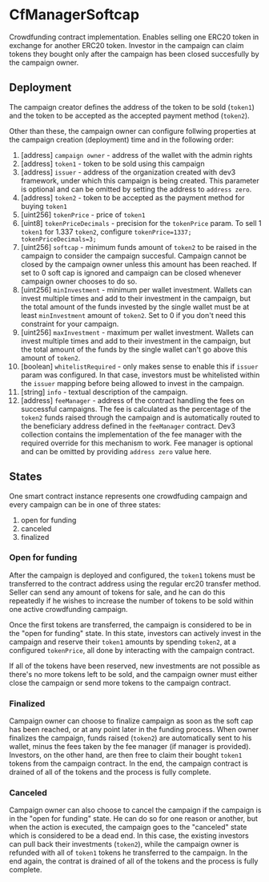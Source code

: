 # CfManagerSoftcap

Crowdfunding contract implementation. Enables selling one ERC20 token in exchange for another ERC20 token. Investor in the campaign can claim tokens they bought only after the campaign has been closed succesfully by the campaign owner. 

## Deployment

The campaign creator defines the address of the token to be sold (`token1`) and the token to be accepted as the accepted payment method (`token2`).

Other than these, the campaign owner can configure follwing properties at the campaign creation (deployment) time and in the following order:
1. [address] `campaign owner` - address of the wallet with the admin rights
2. [address] `token1` - token to be sold using this campaign
3. [address] `issuer` - address of the organization created with dev3 framework, under which this campaign is being created. This parameter is optional and can be omitted by setting the address to `address zero`. 
4. [address] `token2` - token to be accepted as the payment method for buying `token1`
5. [uint256] `tokenPrice` - price of `token1`
6. [uint8] `tokenPriceDecimals` - precision for the `tokenPrice` param. To sell 1 `token1` for 1.337 `token2`, configure `tokenPrice=1337; tokenPriceDecimals=3;`
7. [uint256] `softcap` - minimum funds amount of `token2` to be raised in the campaign to consider the campaign succesful. Campaign cannot be closed by the campaign owner unless this amount has been reached. If set to 0 soft cap is ignored and campaign can be closed whenever campaign owner chooses to do so.
8. [uint256] `minInvestment` - minimum per wallet investment. Wallets can invest multiple times and add to their investment in the campaign, but the total amount of the funds invested by the single wallet must be at least `minInvestment` amount of `token2`. Set to 0 if you don't need this constraint for your campaign.
9. [uint256] `maxInvestment` - maximum per wallet investment. Wallets can invest multiple times and add to their investment in the campaign, but the total amount of the funds by the single wallet can't go above this amount of `token2`.
10. [boolean] `whitelistRequired` - only makes sense to enable this if `issuer` param was configured. In that case, investors must be whitelisted within the `issuer` mapping before being allowed to invest in the campaign.
11. [string] `info` - textual description of the campaign.
12. [address] `feeManager` - address of the contract handling the fees on successful campaigns. The fee is calculated as the percentage of the `token2` funds raised through the campaign and is automatically routed to the beneficiary address defined in the `feeManager` contract. Dev3 collection contains the implementation of the fee manager with the required override for this mechanism to work. Fee manager is optional and can be omitted by providing `address zero` value here.

## States

One smart contract instance represents one crowdfuding campaign and every campaign
can be in one of three states:
1. open for funding
2. canceled
3. finalized

### Open for funding

After the campaign is deployed and configured, the `token1` tokens must be transferred to the contract address using the regular erc20 transfer method. Seller can send any amount of tokens for sale, and he can do this repeatedly if he wishes to increase the number of tokens to be sold within one active crowdfunding campaign.

Once the first tokens are transferred, the campaign is considered to be in the "open for funding" state. In this state, investors can actively invest in the campaign and reserve their `token1` amounts by spending `token2`, at a configured `tokenPrice`, all done by interacting with the campaign contract.

If all of the tokens have been reserved, new investments are not possible as there's no more tokens left to be sold, and the campaign owner must either close the campaign or send more tokens to the campaign contract.

### Finalized

Campaign owner can choose to finalize campaign as soon as the soft cap has been reached, or at any point later in the funding process. When owner finalizes the campaign, funds raised (`token2`) are automatically sent to his wallet, minus the fees taken by the fee manager (if manager is provided). 
Investors, on the other hand, are then free to claim their bought `token1` tokens from the campaign contract. In the end, the campaign contract is drained of all of the tokens and the process is fully complete.

### Canceled

Campaign owner can also choose to cancel the campaign if the campaign is in the "open for funding" state. He can do so for one reason or another, but when the action is executed, the campaign goes to the "canceled" state which is considered to be a dead end. In this case, the existing investors can pull back their investments (`token2`), while the campaign owner is refunded with all of `token1` tokens he transferred to the campaign. In the end again, the contrat is drained of all of the tokens and the process is fully complete.
